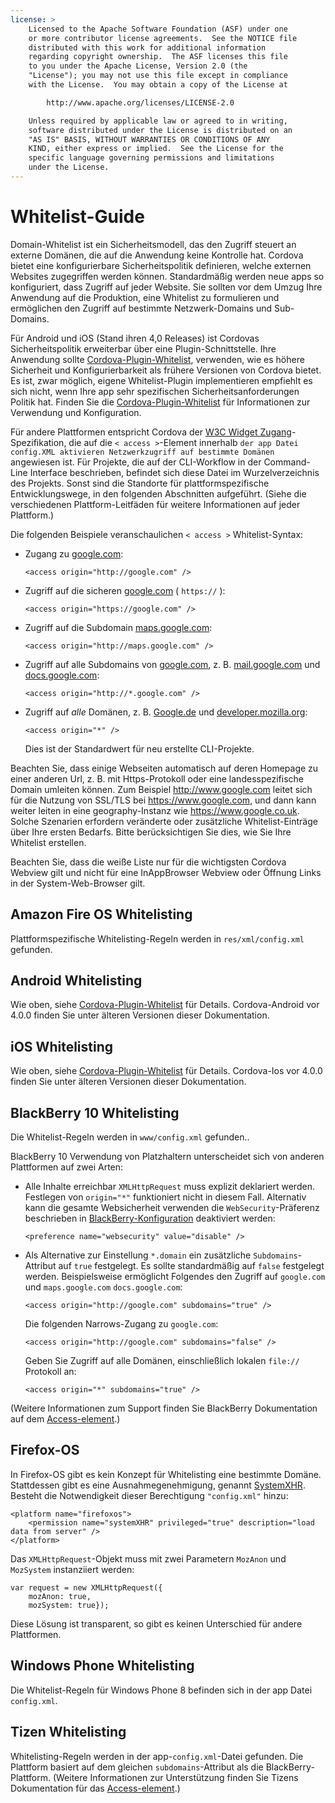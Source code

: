 ```yaml
---
license: >
    Licensed to the Apache Software Foundation (ASF) under one
    or more contributor license agreements.  See the NOTICE file
    distributed with this work for additional information
    regarding copyright ownership.  The ASF licenses this file
    to you under the Apache License, Version 2.0 (the
    "License"); you may not use this file except in compliance
    with the License.  You may obtain a copy of the License at

        http://www.apache.org/licenses/LICENSE-2.0

    Unless required by applicable law or agreed to in writing,
    software distributed under the License is distributed on an
    "AS IS" BASIS, WITHOUT WARRANTIES OR CONDITIONS OF ANY
    KIND, either express or implied.  See the License for the
    specific language governing permissions and limitations
    under the License.
---
```


# Whitelist-Guide

Domain-Whitelist ist ein Sicherheitsmodell, das den Zugriff steuert an externe Domänen, die auf die Anwendung keine Kontrolle hat. Cordova bietet eine konfigurierbare Sicherheitspolitik definieren, welche externen Websites zugegriffen werden können. Standardmäßig werden neue apps so konfiguriert, dass Zugriff auf jeder Website. Sie sollten vor dem Umzug Ihre Anwendung auf die Produktion, eine Whitelist zu formulieren und ermöglichen den Zugriff auf bestimmte Netzwerk-Domains und Sub-Domains.

Für Android und iOS (Stand ihren 4,0 Releases) ist Cordovas Sicherheitspolitik erweiterbar über eine Plugin-Schnittstelle. Ihre Anwendung sollte [Cordova-Plugin-Whitelist][1], verwenden, wie es höhere Sicherheit und Konfigurierbarkeit als frühere Versionen von Cordova bietet. Es ist, zwar möglich, eigene Whitelist-Plugin implementieren empfiehlt es sich nicht, wenn Ihre app sehr spezifischen Sicherheitsanforderungen Politik hat. Finden Sie die [Cordova-Plugin-Whitelist][1] für Informationen zur Verwendung und Konfiguration.

 [1]: https://github.com/apache/cordova-plugin-whitelist

Für andere Plattformen entspricht Cordova der [W3C Widget Zugang][2]-Spezifikation, die auf die `< access >`-Element innerhalb `der app Datei config.XML aktivieren Netzwerkzugriff auf bestimmte Domänen` angewiesen ist. Für Projekte, die auf der CLI-Workflow in der Command-Line Interface beschrieben, befindet sich diese Datei im Wurzelverzeichnis des Projekts. Sonst sind die Standorte für plattformspezifische Entwicklungswege, in den folgenden Abschnitten aufgeführt. (Siehe die verschiedenen Plattform-Leitfäden für weitere Informationen auf jeder Plattform.)

 [2]: http://www.w3.org/TR/widgets-access/

Die folgenden Beispiele veranschaulichen `< access >` Whitelist-Syntax:

*   Zugang zu [google.com][3]:
    
        <access origin="http://google.com" />
        

*   Zugriff auf die sicheren [google.com][4] ( `https://` ):
    
        <access origin="https://google.com" />
        

*   Zugriff auf die Subdomain [maps.google.com][5]:
    
        <access origin="http://maps.google.com" />
        

*   Zugriff auf alle Subdomains von [google.com][3], z. B. [mail.google.com][6] und [docs.google.com][7]:
    
        <access origin="http://*.google.com" />
        

*   Zugriff auf *alle* Domänen, z. B. [Google.de][3] und [developer.mozilla.org][8]:
    
        <access origin="*" />
        
    
    Dies ist der Standardwert für neu erstellte CLI-Projekte.

 [3]: http://google.com
 [4]: https://google.com
 [5]: http://maps.google.com
 [6]: http://mail.google.com
 [7]: http://docs.google.com
 [8]: http://developer.mozilla.org

Beachten Sie, dass einige Webseiten automatisch auf deren Homepage zu einer anderen Url, z. B. mit Https-Protokoll oder eine landesspezifische Domain umleiten können. Zum Beispiel http://www.google.com leitet sich für die Nutzung von SSL/TLS bei https://www.google.com, und dann kann weiter leiten in eine geography-Instanz wie https://www.google.co.uk. Solche Szenarien erfordern veränderte oder zusätzliche Whitelist-Einträge über Ihre ersten Bedarfs. Bitte berücksichtigen Sie dies, wie Sie Ihre Whitelist erstellen.

Beachten Sie, dass die weiße Liste nur für die wichtigsten Cordova Webview gilt und nicht für eine InAppBrowser Webview oder Öffnung Links in der System-Web-Browser gilt.

## Amazon Fire OS Whitelisting

Plattformspezifische Whitelisting-Regeln werden in `res/xml/config.xml` gefunden.

## Android Whitelisting

Wie oben, siehe [Cordova-Plugin-Whitelist][1] für Details. Cordova-Android vor 4.0.0 finden Sie unter älteren Versionen dieser Dokumentation.

## iOS Whitelisting

Wie oben, siehe [Cordova-Plugin-Whitelist][1] für Details. Cordova-Ios vor 4.0.0 finden Sie unter älteren Versionen dieser Dokumentation.

## BlackBerry 10 Whitelisting

Die Whitelist-Regeln werden in `www/config.xml` gefunden..

BlackBerry 10 Verwendung von Platzhaltern unterscheidet sich von anderen Plattformen auf zwei Arten:

*   Alle Inhalte erreichbar `XMLHttpRequest` muss explizit deklariert werden. Festlegen von `origin="*"` funktioniert nicht in diesem Fall. Alternativ kann die gesamte Websicherheit verwenden die `WebSecurity`-Präferenz beschrieben in <a href="../../platforms/blackberry/config.html">BlackBerry-Konfiguration</a> deaktiviert werden:
    
        <preference name="websecurity" value="disable" />
        

*   Als Alternative zur Einstellung `*.domain` ein zusätzliche `Subdomains`-Attribut auf `true` festgelegt. Es sollte standardmäßig auf `false` festgelegt werden. Beispielsweise ermöglicht Folgendes den Zugriff auf `google.com` und `maps.google.com` `docs.google.com`:
    
        <access origin="http://google.com" subdomains="true" />
        
    
    Die folgenden Narrows-Zugang zu `google.com`:
    
        <access origin="http://google.com" subdomains="false" />
        
    
    Geben Sie Zugriff auf alle Domänen, einschließlich lokalen `file://` Protokoll an:
    
        <access origin="*" subdomains="true" />
        

(Weitere Informationen zum Support finden Sie BlackBerry Dokumentation auf dem [Access-element][9].)

 [9]: https://developer.blackberry.com/html5/documentation/ww_developing/Access_element_834677_11.html

## Firefox-OS

In Firefox-OS gibt es kein Konzept für Whitelisting eine bestimmte Domäne. Stattdessen gibt es eine Ausnahmegenehmigung, genannt [SystemXHR][10]. Besteht die Notwendigkeit dieser Berechtigung `"config.xml"` hinzu:

 [10]: https://developer.mozilla.org/en-US/docs/Web/API/XMLHttpRequest#Permissions

    <platform name="firefoxos">
        <permission name="systemXHR" privileged="true" description="load data from server" />
    </platform>
    

Das `XMLHttpRequest`-Objekt muss mit zwei Parametern `MozAnon` und `MozSystem` instanziiert werden:

    var request = new XMLHttpRequest({
        mozAnon: true,
        mozSystem: true});
    

Diese Lösung ist transparent, so gibt es keinen Unterschied für andere Plattformen.

## Windows Phone Whitelisting

Die Whitelist-Regeln für Windows Phone 8 befinden sich in der app Datei `config.xml`.

## Tizen Whitelisting

Whitelisting-Regeln werden in der app-`config.xml`-Datei gefunden. Die Plattform basiert auf dem gleichen `subdomains`-Attribut als die BlackBerry-Plattform. (Weitere Informationen zur Unterstützung finden Sie Tizens Dokumentation für das [Access-element][11].)

 [11]: https://developer.tizen.org/help/index.jsp?topic=%2Forg.tizen.web.appprogramming%2Fhtml%2Fide_sdk_tools%2Fconfig_editor_w3celements.htm